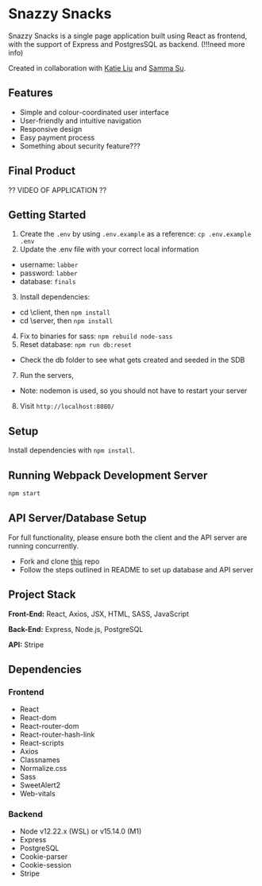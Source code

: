 # Snazzy Snacks 

Snazzy Snacks is a single page application built using React as frontend, with the support of Express and PostgresSQL as backend. (!!!need more info)

Created in collaboration with [Katie Liu](https://github.com/thekatcodes) and [Samma Su](https://github.com/EuphieSS).

## Features

- Simple and colour-coordinated user interface
- User-friendly and intuitive navigation
- Responsive design
- Easy payment process
- Something about security feature???

## Final Product

?? VIDEO OF APPLICATION ??

## Getting Started

1. Create the `.env` by using `.env.example` as a reference: `cp .env.example .env`
2. Update the .env file with your correct local information 
  - username: `labber` 
  - password: `labber` 
  - database: `finals`
3. Install dependencies:
  - cd \client, then `npm install`
  - cd \server, then `npm install`
4. Fix to binaries for sass: `npm rebuild node-sass`
5. Reset database: `npm run db:reset`
  - Check the db folder to see what gets created and seeded in the SDB
7. Run the servers, 
  - Note: nodemon is used, so you should not have to restart your server
8. Visit `http://localhost:8080/`

## Setup

Install dependencies with `npm install`.

## Running Webpack Development Server

```sh
npm start
```

## API Server/Database Setup

For full functionality, please ensure both the client and the API server are running concurrently.
- Fork and clone [this](https://github.com/lighthouse-labs/scheduler-api) repo
- Follow the steps outlined in README to set up database and API server

## Project Stack

__Front-End:__ React, Axios, JSX, HTML, SASS, JavaScript

__Back-End:__ Express, Node.js, PostgreSQL

__API:__ Stripe

## Dependencies

### Frontend

- React
- React-dom
- React-router-dom
- React-router-hash-link
- React-scripts
- Axios
- Classnames
- Normalize.css
- Sass
- SweetAlert2
- Web-vitals

### Backend

- Node v12.22.x (WSL) or v15.14.0 (M1)
- Express
- PostgreSQL
- Cookie-parser
- Cookie-session
- Stripe

